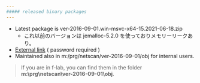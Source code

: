 ```yaml
---
##### released binary packages
---
```

+ Latest package is ver-2016-09-01.win-msvc-x64-15.2021-06-18.zip
  - これ以前のバージョンは jemalloc-5.2.0 を使っておりメモリーリークあり。  
+ <a href="https://emulsion-labo.physics.aichi-edu.ac.jp/kodama/netscan/downloads/">External link</a> ( password required )  
+ Maintained also in m:/prg/netscan/ver-2016-09-01/obj for internal users.  

> If you are in f-lab, you can find them in the folder **m:\prg\netscan\ver-2016-09-01\obj**.  
